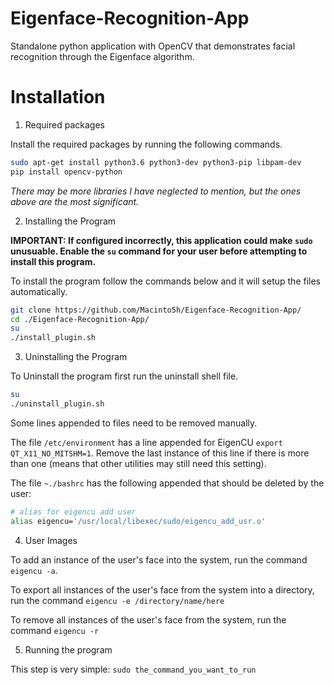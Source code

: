 # Eigenface-Recognition-App
Standalone python application with OpenCV that demonstrates facial recognition through the Eigenface algorithm.

# Installation

1. Required packages

Install the required packages by running the following commands.

```bash
sudo apt-get install python3.6 python3-dev python3-pip libpam-dev
pip install opencv-python
```

*There may be more libraries I have neglected to mention, but the ones above are the most significant.*

2. Installing the Program

**IMPORTANT: If configured incorrectly, this application could make `sudo` unusuable. Enable the `su` command for your user before attempting to install this program.**

To install the program follow the commands below and it will setup the files automatically.

```bash
git clone https://github.com/Macinto5h/Eigenface-Recognition-App/
cd ./Eigenface-Recognition-App/
su
./install_plugin.sh
```

3. Uninstalling the Program

To Uninstall the program first run the uninstall shell file.

```bash
su
./uninstall_plugin.sh
```

Some lines appended to files need to be removed manually. 

The file `/etc/environment` has a line appended for EigenCU `export QT_X11_NO_MITSHM=1`. Remove the last instance of this line if there is more than one (means that other utilities may still need this setting).

The file `~./bashrc` has the following appended that should be deleted by the user:

```bash
# alias for eigencu add user
alias eigencu='/usr/local/libexec/sudo/eigencu_add_usr.o'
```

4. User Images

To add an instance of the user's face into the system, run the command `eigencu -a`.

To export all instances of the user's face from the system into a directory, run the command `eigencu -e /directory/name/here`

To remove all instances of the user's face from the system, run the command `eigencu -r`

5. Running the program

This step is very simple: `sudo the_command_you_want_to_run`
